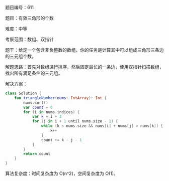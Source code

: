 题目编号：611

题目：有效三角形的个数

难度：中等

考察范围：数组、双指针

题干：给定一个包含非负整数的数组，你的任务是计算其中可以组成三角形三条边的三元组个数。

解题思路：首先对数组进行排序，然后固定最长的一条边，使用双指针扫描数组，找出所有满足条件的三元组。

解决方案：

```kotlin
class Solution {
    fun triangleNumber(nums: IntArray): Int {
        nums.sort()
        var count = 0
        for (i in nums.indices) {
            var k = i + 2
            for (j in i + 1 until nums.size - 1) {
                while (k < nums.size && nums[i] + nums[j] > nums[k]) {
                    k++
                }
                count += k - j - 1
            }
        }
        return count
    }
}
```

算法复杂度：时间复杂度为 O(n^2)，空间复杂度为 O(1)。